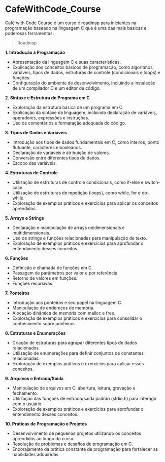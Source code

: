 # CafeWithCode_Course
Café with Code Course é um curso e roadmap para iniciantes na programação baseado na linguagem C que é uma das mais basicas e poderosas ferramentas. 


> Roadmap

**1. Introdução à Programação**
- Apresentação da linguagem C e suas características.
- Explicação dos conceitos básicos de programação, como algoritmos, variáveis, tipos de dados, estruturas de controle (condicionais e loops) e funções.
- Configuração do ambiente de desenvolvimento, incluindo a instalação de um compilador C e um editor de código.

**2. Sintaxe e Estrutura do Programa em C**
- Exploração da estrutura básica de um programa em C.
- Explicação da sintaxe da linguagem, incluindo declaração de variáveis, operadores, expressões e instruções.
- Uso de comentários e formatação adequada do código.

**3. Tipos de Dados e Variáveis**
- Introdução aos tipos de dados fundamentais em C, como inteiros, ponto flutuante, caracteres e booleanos.
- Declaração de variáveis e atribuição de valores.
- Conversão entre diferentes tipos de dados.
- Escopo das variáveis.

**4. Estruturas de Controle**
- Utilização de estruturas de controle condicionais, como if-else e switch-case.
- Utilização de estruturas de repetição (loops), como while, for e do-while.
- Exploração de exemplos práticos e exercícios para aplicar os conceitos aprendidos.

**5. Arrays e Strings**
- Declaração e manipulação de arrays unidimensionais e multidimensionais.
- Uso de strings e funções relacionadas para manipulação de texto.
- Exploração de exemplos práticos e exercícios para aprofundar o entendimento desses conceitos.

**6. Funções**
- Definição e chamada de funções em C.
- Passagem de parâmetros por valor e por referência.
- Retorno de valores em funções.
- Funções recursivas.

**7. Ponteiros**
- Introdução aos ponteiros e seu papel na linguagem C.
- Manipulação de endereços de memória.
- Alocação dinâmica de memória com malloc e free.
- Exploração de exemplos práticos e exercícios para consolidar o conhecimento sobre ponteiros.

**8. Estruturas e Enumerações**
- Criação de estruturas para agrupar diferentes tipos de dados relacionados.
- Utilização de enumerações para definir conjuntos de constantes relacionadas.
- Exploração de exemplos práticos e exercícios para aplicar esses conceitos.

**9. Arquivos e Entrada/Saída**
- Manipulação de arquivos em C: abertura, leitura, gravação e fechamento.
- Utilização das funções de entrada/saída padrão (stdio.h) para interagir com o usuário.
- Exploração de exemplos práticos e exercícios para aprofundar o entendimento desses conceitos.

**10. Práticas de Programação e Projetos**
- Desenvolvimento de pequenos projetos utilizando os conceitos aprendidos ao longo do curso.
- Resolução de problemas e desafios de programação em C.
- Encorajamento da prática constante de programação para fortalecer as habilidades adquiridas.
